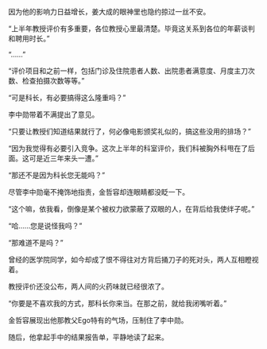 因为他的影响力日益增长，姜大成的眼神里也隐约掠过一丝不安。

“上半年教授评价有多重要，各位教授心里最清楚。毕竟这关系到各位的年薪谈判和聘用时长。”

“……”

“评价项目和之前一样，包括门诊及住院患者人数、出院患者满意度、月度主刀次数、检查拍摄次数等等。”

“可是科长，有必要搞得这么隆重吗？”

李中勋带着不满提出了意见。

“只要让教授们知道结果就行了，何必像电影颁奖礼似的，搞这些没用的排场？”

“因为我觉得有必要引入竞争。这次上半年的科室评价，我们科被胸外科甩在了后面。这可是近三年来头一遭。”

“那还不是因为科长您无能吗？”

尽管李中勋毫不掩饰地指责，金哲容却连眼睛都没眨一下。

“这个嘛，依我看，倒像是某个被权力欲蒙蔽了双眼的人，在背后给我使绊子呢。”

“哈……您是说怪我吗？”

“那难道不是吗？”

曾经的医学院同学，如今却成了恨不得往对方背后捅刀子的死对头，两人互相瞪视着。

教授评价还没公布，两人间的火药味就已经很浓了。

“你要是不喜欢我的方式，那科长你来当。在那之前，就给我闭嘴听着。”

金哲容展现出他那教父Ego特有的气场，压制住了李中勋。

随后，他拿起手中的结果报告单，平静地读了起来。